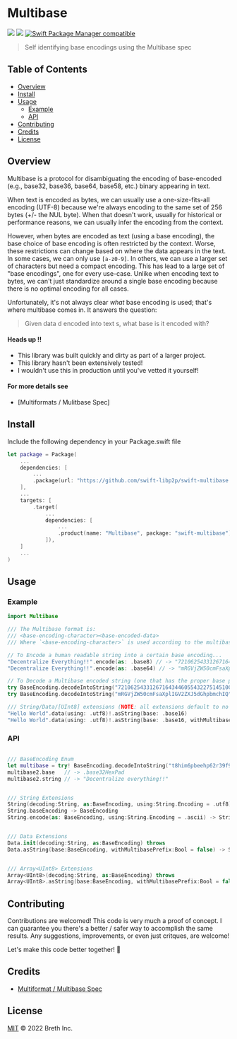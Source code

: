 # Multibase

[![](https://img.shields.io/badge/made%20by-Breth-blue.svg?style=flat-square)](https://breth.app)
[![](https://img.shields.io/badge/project-multiformats-blue.svg?style=flat-square)](https://github.com/multiformats/multiformats)
[![Swift Package Manager compatible](https://img.shields.io/badge/SPM-compatible-blue.svg?style=flat-square)](https://github.com/apple/swift-package-manager)

> Self identifying base encodings using the Multibase spec

## Table of Contents

- [Overview](#overview)
- [Install](#install)
- [Usage](#usage)
  - [Example](#example)
  - [API](#api)
- [Contributing](#contributing)
- [Credits](#credits)
- [License](#license)

## Overview
Multibase is a protocol for disambiguating the encoding of base-encoded (e.g.,
base32, base36, base64, base58, etc.) binary appearing in text.

When text is encoded as bytes, we can usually use a one-size-fits-all encoding
(UTF-8) because we're always encoding to the same set of 256 bytes (+/- the NUL
byte). When that doesn't work, usually for historical or performance reasons, we
can usually infer the encoding from the context.

However, when bytes are encoded as text (using a base encoding), the base choice
of base encoding is often restricted by the context. Worse, these restrictions
can change based on where the data appears in the text. In some cases, we can
only use `[a-z0-9]`. In others, we can use a larger set of characters but need a
compact encoding. This has lead to a large set of "base encodings", one for
every use-case. Unlike when encoding text to bytes, we can't just standardize
around a single base encoding because there is no optimal encoding for all
cases.

Unfortunately, it's not always clear *what* base encoding is used; that's where
multibase comes in. It answers the question:

> Given data d encoded into text s, what base is it encoded with?

#### Heads up ‼️
- This library was built quickly and dirty as part of a larger project.
- This library hasn't been extensively tested! 
- I wouldn't use this in production until you've vetted it yourself! 

#### For more details see 
- [Multiformats / Mulitbase Spec]


## Install

Include the following dependency in your Package.swift file
```Swift
let package = Package(
    ...
    dependencies: [
        ...
        .package(url: "https://github.com/swift-libp2p/swift-multibase.git", .upToNextMajor(from: "0.0.1"))
    ],
    ...
    targets: [
        .target(
            ...
            dependencies: [
                ...
                .product(name: "Multibase", package: "swift-multibase"),
            ]),
    ]
    ...
)
```

## Usage

### Example

```Swift
import Multibase

/// The Multibase format is:
/// <base-encoding-character><base-encoded-data>
/// Where `<base-encoding-character>` is used according to the multibase table.

// To Encode a human readable string into a certain base encoding...
"Decentralize Everything!!".encode(as: .base8) // -> "72106254331267164344605543227514510062566312711713506415133463441102" -- Note the '7' multibase prefix tag
"Decentralize Everything!!".encode(as: .base64) // -> "mRGVjZW50cmFsaXplIGV2ZXJ5dGhpbmchIQ" -- Note the 'm' multibase prefix tag

// To Decode a Multibase encoded string (one that has the proper base prefix prepended)...
try BaseEncoding.decodeIntoString("72106254331267164344605543227514510062566312711713506415133463441102") // -> (base: .base8, string: "Decentralize Everything!!")
try BaseEncoding.decodeIntoString("mRGVjZW50cmFsaXplIGV2ZXJ5dGhpbmchIQ") // -> (base: .base64, string: "Decentralize Everything!!")

/// String/Data/[UInt8] extensions (NOTE: all extensions default to no Multibase prefix!)
"Hello World".data(using: .utf8)!.asString(base: .base16)                              // ->  48656c6c6f20576f726c64 
"Hello World".data(using: .utf8)!.asString(base: .base16, withMultibasePrefix: true)   // -> f48656c6c6f20576f726c64

```

### API
```Swift

/// BaseEncoding Enum
let multibase = try! BaseEncoding.decodeIntoString("t8him6pbeehp62r39f9ii0pbmclp7it38d5n6e891")
multibase2.base   // -> .base32HexPad
multibase2.string // -> "Decentralize everything!!"


/// String Extensions
String(decoding:String, as:BaseEncoding, using:String.Encoding = .utf8) throws
String.baseEncoding -> BaseEncoding
String.encode(as: BaseEncoding, using:String.Encoding = .ascii) -> String


/// Data Extensions
Data.init(decoding:String, as:BaseEncoding) throws
Data.asString(base:BaseEncoding, withMultibasePrefix:Bool = false) -> String


/// Array<UInt8> Extensions
Array<UInt8>(decoding:String, as:BaseEncoding) throws
Array<UInt8>.asString(base:BaseEncoding, withMultibasePrefix:Bool = false) -> String

```

## Contributing

Contributions are welcomed! This code is very much a proof of concept. I can guarantee you there's a better / safer way to accomplish the same results. Any suggestions, improvements, or even just critques, are welcome! 

Let's make this code better together! 🤝

## Credits

- [Multiformat / Multibase Spec](https://github.com/multiformats/multibase/blob/master/README.md)


## License

[MIT](LICENSE) © 2022 Breth Inc.
